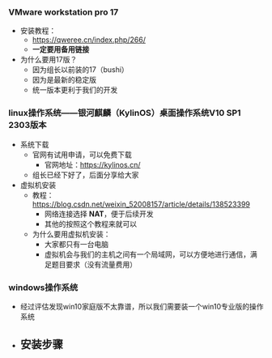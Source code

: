 ### VMware workstation pro 17

- 安装教程：
  - https://qweree.cn/index.php/266/
  - **一定要用备用链接**
- 为什么要用17版？
  - 因为组长以前装的17（bushi）
  - 因为是最新的稳定版
  - 统一版本更利于我们的开发

### linux操作系统——银河麒麟（KylinOS）桌面操作系统V10 SP1 2303版本

- 系统下载
  - 官网有试用申请，可以免费下载
    - 官网地址：https://kylinos.cn/
  - 组长已经下好了，后面分享给大家
- 虚拟机安装
  - 教程：https://blog.csdn.net/weixin_52008157/article/details/138523399
    - 网络连接选择 **NAT**，便于后续开发
    - 其他的按照这个教程来就可以
  - 为什么要用虚拟机安装：
    - 大家都只有一台电脑
    - 虚拟机会与我们的主机之间有一个局域网，可以方便地进行通信，满足题目要求（没有流量费用）

### windows操作系统

- 经过评估发现win10家庭版不太靠谱，所以我们需要装一个win10专业版的操作系统
- 安装步骤
  - 